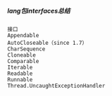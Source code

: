 ##### lang包interfaces总结

```
接口  
Appendable 
AutoCloseable（since 1.7）
CharSequence 
Cloneable 
Comparable 
Iterable 
Readable 
Runnable 
Thread.UncaughtExceptionHandler
```


